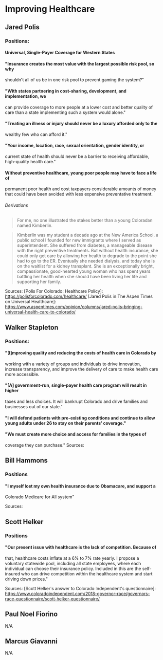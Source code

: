 # Improving Healthcare

## Jared Polis

### Positions:
#### Universal, Single-Payer Coverage for Western States
#### "Insurance creates the most value with the largest possible risk pool, so why
shouldn't all of us be in one risk pool to prevent gaming the system?"
#### "With states partnering in cost-sharing, development, and implementation, we
can provide coverage to more people at a lower cost and better quality of care
than a state implementing such a system would alone."
#### "Treating an illness or injury should never be a luxury afforded only to the
wealthy few who can afford it."
#### "Your income, location, race, sexual orientation, gender identity, or
current state of health should never be a barrier to receiving affordable,
high-quality health care."
#### Without preventive healthcare, young poor people may have to face a life of
permanent poor health and cost taxpayers considerable amounts of money that
could have been avoided with less expensive preventative treatment.
###### Derivations
> For me, no one illustrated the stakes better than a young Coloradan named
> Kimberlin.

> Kimberlin was my student a decade ago at the New America School, a public
> school I founded for new immigrants where I served as superintendent. She
> suffered from diabetes, a manageable disease with the right preventive
> treatments. But without health insurance, she could only get care by allowing
> her health to degrade to the point she had to go to the ER. Eventually
> she needed dialysis, and today she is on the waitlist for a kidney transplant.
> She is an exceptionally bright, compassionate, good-hearted young woman who
> has spent years battling her health when she should have been living her life
> and supporting her family.

Sources:
[Polis For Colorado: Healthcare Policy]: https://polisforcolorado.com/healthcare/
[Jared Polis in The Aspen Times on Universal Healthcare]: https://www.aspentimes.com/opinion/columns/jared-polis-bringing-universal-health-care-to-colorado/ 

## Walker Stapleton
### Positions:
#### "[I]mproving quality and reducing the costs of health care in Colorado by
working with a variety of groups and individuals to drive innovation, increase
transparency, and improve the delivery of care to make health care more
accessible.
#### "[A] government-run, single-payer health care program will result in higher
taxes and less choices. It will bankrupt Colorado and drive families and
businesses out of our state."
#### "I will defend patients with pre-existing conditions and continue to allow young adults under 26 to stay on their parents’ coverage."
#### "We must create more choice and access for families in the types of
coverage
they can purchase."
Sources:

[Stapleton For Colorado: Healthcare]: https://www.stapletonforcolorado.com/issue/health-care/

## Bill Hammons

### Positions
#### "I myself lost my own health insurance due to Obamacare, and support a
Colorado Medicare for All system"

Sources:

[Bill Hammons For Colorado Governor]: https://www.billisrunning.com/

## Scott Helker

### Positions
#### "Our present issue with healthcare is the lack of competition. Because of
that, healthcare costs inflate at a 6% to 7% rate yearly. I propose a voluntary
statewide pool, including all state employees, where each individual can choose
their insurance policy. Included in this are the self-insured who can drive
competition within the healthcare system and start driving down prices."

Sources:
[Scott Helker's answer to Colorado Independent's questionnaire]: https://www.coloradoindependent.com/2018-governor-race/governors-race-questionnaire/scott-helker-questionnaire/

## Paul Noel Fiorino
N/A

## Marcus Giavanni
N/A
